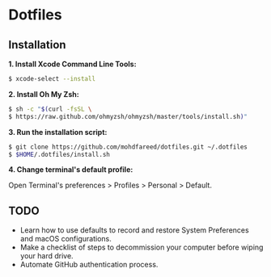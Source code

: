 # Dotfiles

## Installation

**1. Install Xcode Command Line Tools:**

```sh
$ xcode-select --install
```

**2. Install Oh My Zsh:**

```sh
$ sh -c "$(curl -fsSL \
$ https://raw.github.com/ohmyzsh/ohmyzsh/master/tools/install.sh)"
```

**3. Run the installation script:**

```sh
$ git clone https://github.com/mohdfareed/dotfiles.git ~/.dotfiles
$ $HOME/.dotfiles/install.sh
```

**4. Change terminal's default profile:**

Open Terminal's preferences > Profiles > Personal > Default.

## TODO

- Learn how to use defaults to record and restore System Preferences and macOS configurations.
- Make a checklist of steps to decommission your computer before wiping your hard drive.
- Automate GitHub authentication process.
